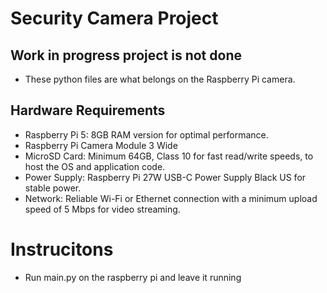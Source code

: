 # Security Camera Project
## Work in progress project is not done
- These python files are what belongs on the Raspberry Pi camera.
## Hardware Requirements
- Raspberry Pi 5: 8GB RAM version for optimal performance.
- Raspberry Pi Camera Module 3 Wide
- MicroSD Card: Minimum 64GB, Class 10 for fast read/write speeds, to host the OS and application code.
- Power Supply: Raspberry Pi 27W USB-C Power Supply Black US for stable power.
- Network: Reliable Wi-Fi or Ethernet connection with a minimum upload speed of 5 Mbps for video streaming.

# Instrucitons
- Run main.py on the raspberry pi and leave it running
